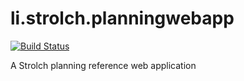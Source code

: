 li.strolch.planningwebapp
======================

[![Build Status](http://jenkins.eitchnet.ch/buildStatus/icon?job=li.strolch.planningwebapp)](http://jenkins.eitchnet.ch/view/strolch/job/li.strolch.planningwebapp/)

A Strolch planning reference web application

